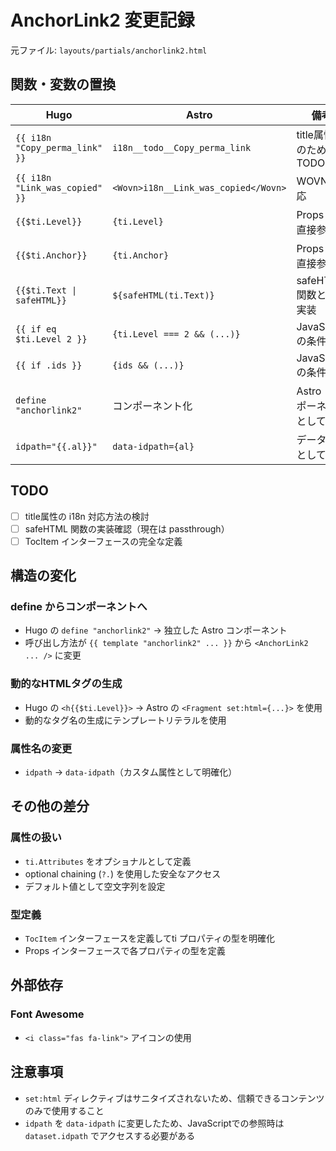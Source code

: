 # AnchorLink2 変更記録

元ファイル: `layouts/partials/anchorlink2.html`

## 関数・変数の置換

| Hugo | Astro | 備考 |
| ---- | ----- | ---- |
| `{{ i18n "Copy_perma_link" }}` | `i18n__todo__Copy_perma_link` | title属性内のため TODO |
| `{{ i18n "Link_was_copied" }}` | `<Wovn>i18n__Link_was_copied</Wovn>` | WOVN 対応 |
| `{{$ti.Level}}` | `{ti.Level}` | Props から直接参照 |
| `{{$ti.Anchor}}` | `{ti.Anchor}` | Props から直接参照 |
| `{{$ti.Text \| safeHTML}}` | `${safeHTML(ti.Text)}` | safeHTML関数として実装 |
| `{{ if eq $ti.Level 2 }}` | `{ti.Level === 2 && (...)}` | JavaScript の条件式 |
| `{{ if .ids }}` | `{ids && (...)}` | JavaScript の条件式 |
| `define "anchorlink2"` | コンポーネント化 | Astro コンポーネントとして実装 |
| `idpath="{{.al}}"` | `data-idpath={al}` | データ属性として変更 |

## TODO

- [ ] title属性の i18n 対応方法の検討
- [ ] safeHTML 関数の実装確認（現在は passthrough）
- [ ] TocItem インターフェースの完全な定義

## 構造の変化

### define からコンポーネントへ
- Hugo の `define "anchorlink2"` → 独立した Astro コンポーネント
- 呼び出し方法が `{{ template "anchorlink2" ... }}` から `<AnchorLink2 ... />` に変更

### 動的なHTMLタグの生成
- Hugo の `<h{{$ti.Level}}>` → Astro の `<Fragment set:html={...}>` を使用
- 動的なタグ名の生成にテンプレートリテラルを使用

### 属性名の変更
- `idpath` → `data-idpath`（カスタム属性として明確化）

## その他の差分

### 属性の扱い
- `ti.Attributes` をオプショナルとして定義
- optional chaining (`?.`) を使用した安全なアクセス
- デフォルト値として空文字列を設定

### 型定義
- `TocItem` インターフェースを定義してti プロパティの型を明確化
- Props インターフェースで各プロパティの型を定義

## 外部依存

### Font Awesome
- `<i class="fas fa-link">` アイコンの使用

## 注意事項

- `set:html` ディレクティブはサニタイズされないため、信頼できるコンテンツのみで使用すること
- `idpath` を `data-idpath` に変更したため、JavaScriptでの参照時は `dataset.idpath` でアクセスする必要がある